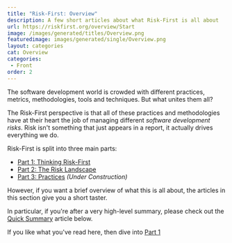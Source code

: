 ```yaml
---
title: "Risk-First: Overview"
description: A few short articles about what Risk-First is all about
url: https://riskfirst.org/overview/Start
image: /images/generated/titles/Overview.png
featuredimage: images/generated/single/Overview.png
layout: categories
cat: Overview
categories:
 - Front
order: 2
---
```


The software development world is crowded with different practices, metrics, methodologies, tools and techniques.  But what unites them all?

The Risk-First perspective is that all of these practices and methodologies have at their heart the job of managing different _software development risks_.  Risk isn't something that just appears in a report, it actually drives everything we do.  

Risk-First is split into three main parts:

 - [Part 1: Thinking Risk-First](../thinking/Start.md)
 - [Part 2: The Risk Landscape](../risks/Start.md)
 - [Part 3: Practices](../practices/Start.md)  _(Under Construction)_
 
However, if you want a brief overview of what this is all about, the articles in this section give you a short taster.  

In particular, if you're after a very high-level summary, please check out the [Quick Summary](Quick-Summary.md) article below.

If you like what you've read here, then dive into [Part 1](../thinking/Start.md)